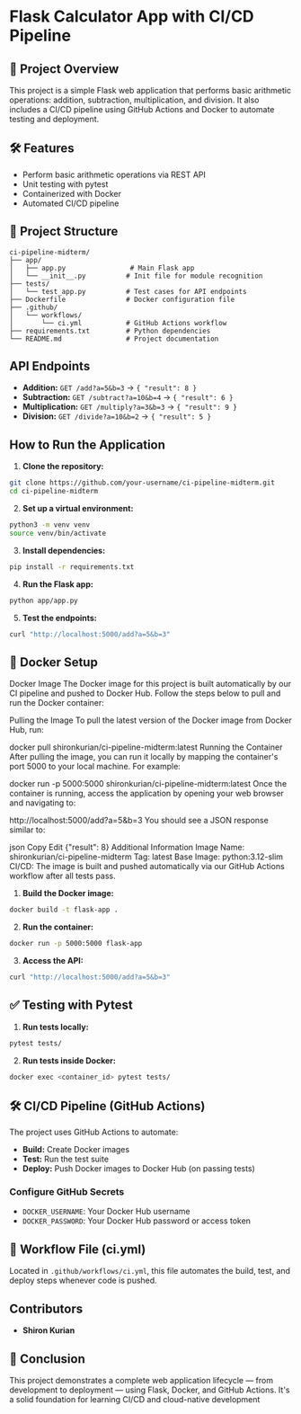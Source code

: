 # Flask Calculator App with CI/CD Pipeline

## 📘 Project Overview

This project is a simple Flask web application that performs basic arithmetic operations: addition, subtraction, multiplication, and division. It also includes a CI/CD pipeline using GitHub Actions and Docker to automate testing and deployment.

## 🛠️ Features

- Perform basic arithmetic operations via REST API
- Unit testing with pytest
- Containerized with Docker
- Automated CI/CD pipeline

## 📂 Project Structure

```
ci-pipeline-midterm/
├── app/
│   ├── app.py                # Main Flask app
│   └── __init__.py          # Init file for module recognition
├── tests/
│   └── test_app.py          # Test cases for API endpoints
├── Dockerfile               # Docker configuration file
├── .github/
│   └── workflows/
│       └── ci.yml           # GitHub Actions workflow
├── requirements.txt         # Python dependencies
└── README.md                # Project documentation
```

## API Endpoints

- **Addition:** `GET /add?a=5&b=3` → `{ "result": 8 }`
- **Subtraction:** `GET /subtract?a=10&b=4` → `{ "result": 6 }`
- **Multiplication:** `GET /multiply?a=3&b=3` → `{ "result": 9 }`
- **Division:** `GET /divide?a=10&b=2` → `{ "result": 5 }`

## How to Run the Application

1. **Clone the repository:**
```bash
git clone https://github.com/your-username/ci-pipeline-midterm.git
cd ci-pipeline-midterm
```

2. **Set up a virtual environment:**
```bash
python3 -m venv venv
source venv/bin/activate
```

3. **Install dependencies:**
```bash
pip install -r requirements.txt
```

4. **Run the Flask app:**
```bash
python app/app.py
```

5. **Test the endpoints:**
```bash
curl "http://localhost:5000/add?a=5&b=3"
```

## 🐳 Docker Setup

Docker Image
The Docker image for this project is built automatically by our CI pipeline and pushed to Docker Hub. Follow the steps below to pull and run the Docker container:

Pulling the Image
To pull the latest version of the Docker image from Docker Hub, run:

docker pull shironkurian/ci-pipeline-midterm:latest
Running the Container
After pulling the image, you can run it locally by mapping the container's port 5000 to your local machine. For example:

docker run -p 5000:5000 shironkurian/ci-pipeline-midterm:latest
Once the container is running, access the application by opening your web browser and navigating to:

http://localhost:5000/add?a=5&b=3
You should see a JSON response similar to:

json
Copy
Edit
{"result": 8}
Additional Information
Image Name: shironkurian/ci-pipeline-midterm
Tag: latest
Base Image: python:3.12-slim
CI/CD: The image is built and pushed automatically via our GitHub Actions workflow after all tests pass.

1. **Build the Docker image:**
```bash
docker build -t flask-app .
```

2. **Run the container:**
```bash
docker run -p 5000:5000 flask-app
```

3. **Access the API:**
```bash
curl "http://localhost:5000/add?a=5&b=3"
```

## ✅ Testing with Pytest

1. **Run tests locally:**
```bash
pytest tests/
```

2. **Run tests inside Docker:**
```bash
docker exec <container_id> pytest tests/
```

## 🛠️ CI/CD Pipeline (GitHub Actions)

The project uses GitHub Actions to automate:
- **Build:** Create Docker images
- **Test:** Run the test suite
- **Deploy:** Push Docker images to Docker Hub (on passing tests)

### Configure GitHub Secrets

- `DOCKER_USERNAME`: Your Docker Hub username
- `DOCKER_PASSWORD`: Your Docker Hub password or access token

## 📄 Workflow File (ci.yml)

Located in `.github/workflows/ci.yml`, this file automates the build, test, and deploy steps whenever code is pushed.



## Contributors

- **Shiron Kurian** 

## 🏁 Conclusion

This project demonstrates a complete web application lifecycle — from development to deployment — using Flask, Docker, and GitHub Actions. It's a solid foundation for learning CI/CD and cloud-native development